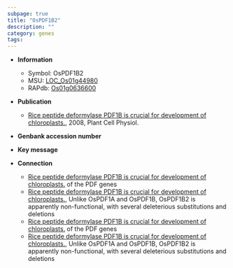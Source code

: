 ```yaml
---
subpage: true
title: "OsPDF1B2"
description: ""
category: genes
tags: 
---
```


* **Information**  
    + Symbol: OsPDF1B2  
    + MSU: [LOC_Os01g44980](http://rice.plantbiology.msu.edu/cgi-bin/ORF_infopage.cgi?orf=LOC_Os01g44980)  
    + RAPdb: [Os01g0636600](http://rapdb.dna.affrc.go.jp/viewer/gbrowse_details/irgsp1?name=Os01g0636600)  

* **Publication**  
    + [Rice peptide deformylase PDF1B is crucial for development of chloroplasts.](http://www.ncbi.nlm.nih.gov/pubmed?term=Rice+peptide+deformylase+PDF1B+is+crucial+for+development+of+chloroplasts.%5BTitle%5D), 2008, Plant Cell Physiol.

* **Genbank accession number**  

* **Key message**  

* **Connection**  
    + [Rice peptide deformylase PDF1B is crucial for development of chloroplasts.](OsPDF1A,+OsPDF1B+and+OsPDF1B2) of the PDF genes
    + [Rice peptide deformylase PDF1B is crucial for development of chloroplasts.](http://www.ncbi.nlm.nih.gov/pubmed?term=Rice+peptide+deformylase+PDF1B+is+crucial+for+development+of+chloroplasts.%5BTitle%5D), Unlike OsPDF1A and OsPDF1B, OsPDF1B2 is apparently non-functional, with several deleterious substitutions and deletions
    + [Rice peptide deformylase PDF1B is crucial for development of chloroplasts.](OsPDF1A,+OsPDF1B+and+OsPDF1B2) of the PDF genes
    + [Rice peptide deformylase PDF1B is crucial for development of chloroplasts.](http://www.ncbi.nlm.nih.gov/pubmed?term=Rice+peptide+deformylase+PDF1B+is+crucial+for+development+of+chloroplasts.%5BTitle%5D), Unlike OsPDF1A and OsPDF1B, OsPDF1B2 is apparently non-functional, with several deleterious substitutions and deletions



